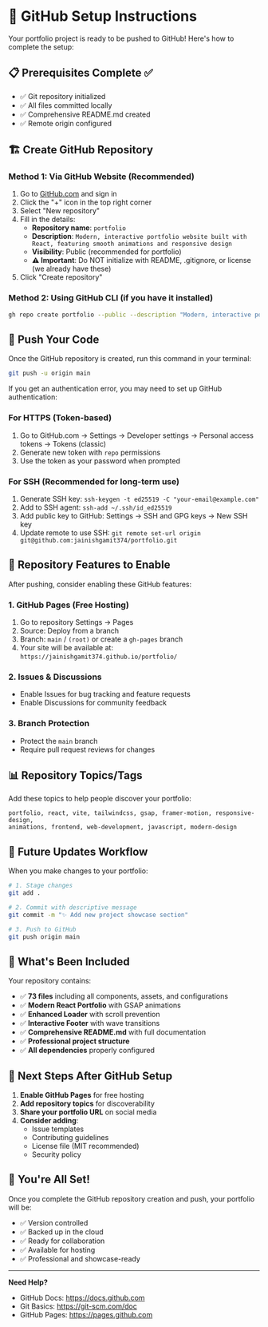 # 🚀 GitHub Setup Instructions

Your portfolio project is ready to be pushed to GitHub! Here's how to complete the setup:

## 📋 Prerequisites Complete ✅
- ✅ Git repository initialized
- ✅ All files committed locally
- ✅ Comprehensive README.md created
- ✅ Remote origin configured

## 🏗️ Create GitHub Repository

### Method 1: Via GitHub Website (Recommended)
1. Go to [GitHub.com](https://github.com) and sign in
2. Click the "+" icon in the top right corner
3. Select "New repository"
4. Fill in the details:
   - **Repository name**: `portfolio`
   - **Description**: `Modern, interactive portfolio website built with React, featuring smooth animations and responsive design`
   - **Visibility**: Public (recommended for portfolio)
   - **⚠️ Important**: Do NOT initialize with README, .gitignore, or license (we already have these)
5. Click "Create repository"

### Method 2: Using GitHub CLI (if you have it installed)
```bash
gh repo create portfolio --public --description "Modern, interactive portfolio website built with React"
```

## 🚀 Push Your Code

Once the GitHub repository is created, run this command in your terminal:

```bash
git push -u origin main
```

If you get an authentication error, you may need to set up GitHub authentication:

### For HTTPS (Token-based)
1. Go to GitHub.com → Settings → Developer settings → Personal access tokens → Tokens (classic)
2. Generate new token with `repo` permissions
3. Use the token as your password when prompted

### For SSH (Recommended for long-term use)
1. Generate SSH key: `ssh-keygen -t ed25519 -C "your-email@example.com"`
2. Add to SSH agent: `ssh-add ~/.ssh/id_ed25519`
3. Add public key to GitHub: Settings → SSH and GPG keys → New SSH key
4. Update remote to use SSH: `git remote set-url origin git@github.com:jainishgamit374/portfolio.git`

## 🎯 Repository Features to Enable

After pushing, consider enabling these GitHub features:

### 1. GitHub Pages (Free Hosting)
1. Go to repository Settings → Pages
2. Source: Deploy from a branch
3. Branch: `main` / `(root)` or create a `gh-pages` branch
4. Your site will be available at: `https://jainishgamit374.github.io/portfolio/`

### 2. Issues & Discussions
- Enable Issues for bug tracking and feature requests
- Enable Discussions for community feedback

### 3. Branch Protection
- Protect the `main` branch
- Require pull request reviews for changes

## 📊 Repository Topics/Tags
Add these topics to help people discover your portfolio:

```
portfolio, react, vite, tailwindcss, gsap, framer-motion, responsive-design, 
animations, frontend, web-development, javascript, modern-design
```

## 🔄 Future Updates Workflow

When you make changes to your portfolio:

```bash
# 1. Stage changes
git add .

# 2. Commit with descriptive message
git commit -m "✨ Add new project showcase section"

# 3. Push to GitHub
git push origin main
```

## 📁 What's Been Included

Your repository contains:
- ✅ **73 files** including all components, assets, and configurations
- ✅ **Modern React Portfolio** with GSAP animations
- ✅ **Enhanced Loader** with scroll prevention
- ✅ **Interactive Footer** with wave transitions
- ✅ **Comprehensive README.md** with full documentation
- ✅ **Professional project structure**
- ✅ **All dependencies** properly configured

## 🌟 Next Steps After GitHub Setup

1. **Enable GitHub Pages** for free hosting
2. **Add repository topics** for discoverability
3. **Share your portfolio URL** on social media
4. **Consider adding**:
   - Issue templates
   - Contributing guidelines
   - License file (MIT recommended)
   - Security policy

## 🎉 You're All Set!

Once you complete the GitHub repository creation and push, your portfolio will be:
- ✅ Version controlled
- ✅ Backed up in the cloud
- ✅ Ready for collaboration
- ✅ Available for hosting
- ✅ Professional and showcase-ready

---

**Need Help?** 
- GitHub Docs: https://docs.github.com
- Git Basics: https://git-scm.com/doc
- GitHub Pages: https://pages.github.com

